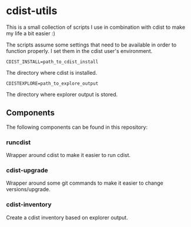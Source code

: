# cdist-utils

This is a small collection of scripts I use in combination with cdist to make my
life a bit easier :)

The scripts assume some settings that need to be available in order to function
properly. I set them in the cdist user's environment.

`CDIST_INSTALL=path_to_cdist_install`

The directory where cdist is installed.

`CDISTEXPLORE=path_to_explore_output`

The directory where explorer output is stored.

## Components

The following components can be found in this repository:

### runcdist

Wrapper around cdist to make it easier to run cdist.

### cdist-upgrade

Wrapper around some git commands to make it easier to change versions/upgrade.

### cdist-inventory

Create a cdist inventory based on explorer output.
